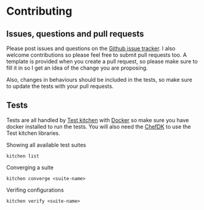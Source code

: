 # Contributing

## Issues, questions and pull requests
Please post issues and questions on the [Github issue tracker][github-issue].
I also welcome contributions so please feel free to submit pull requests too.
A template is provided when you create a pull request, so please make sure to fill it in so I get an idea of the change you are proposing.

Also, changes in behaviours should be included in the tests, so make sure to update the tests with your pull requests.


## Tests
Tests are all handled by [Test kitchen][test-kitchen] with [Docker][docker] so make sure you have docker installed to run the tests.
You will also need the [ChefDK][chefdk] to use the Test kitchen libraries.


Showing all available test suites
```
kitchen list
```

Converging a suite
```
kitchen converge <suite-name>
```

Verifing configurations
```
kitchen verify <suite-name>
```


[github-issue]: https://github.com/darwin67/chef-pyenv/issues
[test-kitchen]: https://kitchen.ci/
[docker]: https://www.docker.com/
[chefdk]: https://downloads.chef.io/chefdk
